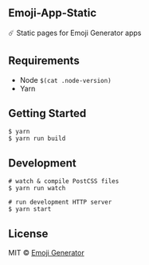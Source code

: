 Emoji-App-Static
----------------

:comet: Static pages for Emoji Generator apps

## Requirements

- Node `$(cat .node-version)`
- Yarn

## Getting Started

```
$ yarn
$ yarn run build
```

## Development

```
# watch & compile PostCSS files
$ yarn run watch

# run development HTTP server
$ yarn start
```

## License

MIT &copy; [Emoji Generator](https://emoji.pine.moe/)

